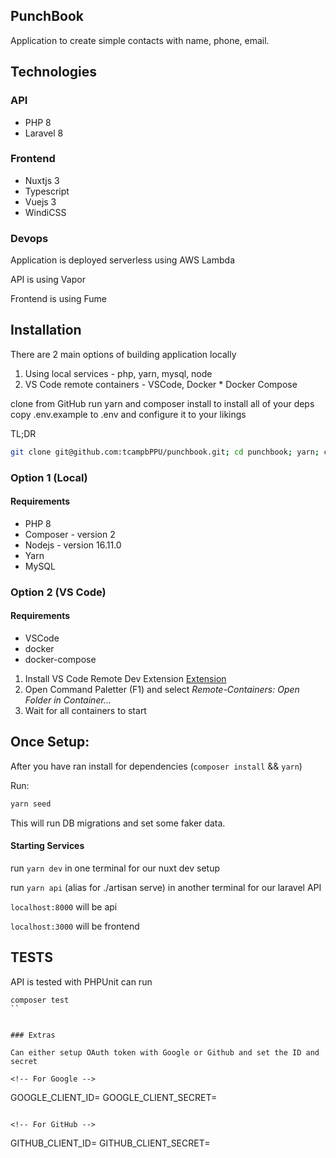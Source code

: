## PunchBook

Application to create simple contacts with name, phone, email.


## Technologies

### API
* PHP 8
* Laravel 8
### Frontend
* Nuxtjs 3
* Typescript
* Vuejs 3
* WindiCSS

### Devops

Application is deployed serverless using AWS Lambda

API is using Vapor

Frontend is using Fume


## Installation

There are 2 main options of building application locally
  1. Using local services - php, yarn, mysql, node
  2. VS Code remote containers - VSCode, Docker * Docker Compose


clone from GitHub
run yarn and composer install to install all of your deps
copy .env.example to .env and configure it to your likings

TL;DR
```bash
git clone git@github.com:tcampbPPU/punchbook.git; cd punchbook; yarn; composer install; cp .env.example .env;
```

### Option 1 (Local)

#### Requirements
* PHP 8
* Composer - version 2
* Nodejs - version 16.11.0
* Yarn
* MySQL


### Option 2 (VS Code)

#### Requirements
* VSCode
* docker
* docker-compose

1. Install VS Code Remote Dev Extension
[Extension](https://aka.ms/vscode-remote/download/extension)
2. Open Command Paletter (F1) and select *Remote-Containers: Open Folder in Container...*
3. Wait for all containers to start

## Once Setup:

After you have ran install for dependencies (`composer install` && `yarn`)

Run: 

```bash
yarn seed
```

This will run DB migrations and set some faker data.

#### Starting Services
run `yarn dev` in one terminal for our nuxt dev setup

run `yarn api` (alias for ./artisan serve) in another terminal for our laravel API

`localhost:8000` will be api

`localhost:3000` will be frontend


## TESTS
API is tested with PHPUnit can run 

```
composer test
``


### Extras

Can either setup OAuth token with Google or Github and set the ID and secret

<!-- For Google -->
```
GOOGLE_CLIENT_ID=
GOOGLE_CLIENT_SECRET=
```

<!-- For GitHub -->
```
GITHUB_CLIENT_ID=
GITHUB_CLIENT_SECRET=
```
